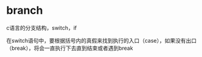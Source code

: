 # branch
c语言的分支结构，switch，if

在switch语句中，要根据括号内的真假来找到执行的入口（case），如果没有出口（break），将会一直执行下去直到结束或者遇到break


